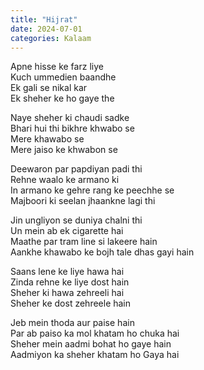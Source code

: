 ```yaml
---
title: "Hijrat"
date: 2024-07-01
categories: Kalaam
---
```



Apne hisse ke farz liye  
Kuch ummedien baandhe  
Ek gali se nikal kar  
Ek sheher ke ho gaye the  

Naye sheher ki chaudi sadke  
Bhari hui thi bikhre khwabo se  
Mere khawabo se  
Mere jaiso ke khwabon se  

Deewaron par papdiyan padi thi  
Rehne waalo ke armano ki  
In armano ke gehre rang ke peechhe se  
Majboori ki seelan jhaankne lagi thi  

Jin ungliyon se duniya chalni thi  
Un mein ab ek cigarette hai  
Maathe par tram line si lakeere hain  
Aankhe khawabo ke bojh tale dhas gayi hain  

Saans lene ke liye hawa hai  
Zinda rehne ke liye dost hain  
Sheher ki hawa zehreeli hai  
Sheher ke dost zehreele hain  

Jeb mein thoda aur paise hain  
Par ab paiso ka mol khatam ho chuka hai  
Sheher mein aadmi bohat ho gaye hain  
Aadmiyon ka sheher khatam ho Gaya hai  

